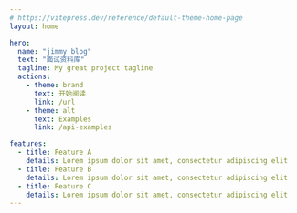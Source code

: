 ```yaml
---
# https://vitepress.dev/reference/default-theme-home-page
layout: home

hero:
  name: "jimmy blog"
  text: "面试资料库"
  tagline: My great project tagline
  actions:
    - theme: brand
      text: 开始阅读
      link: /url
    - theme: alt
      text: Examples
      link: /api-examples

features:
  - title: Feature A
    details: Lorem ipsum dolor sit amet, consectetur adipiscing elit
  - title: Feature B
    details: Lorem ipsum dolor sit amet, consectetur adipiscing elit
  - title: Feature C
    details: Lorem ipsum dolor sit amet, consectetur adipiscing elit
---
```

